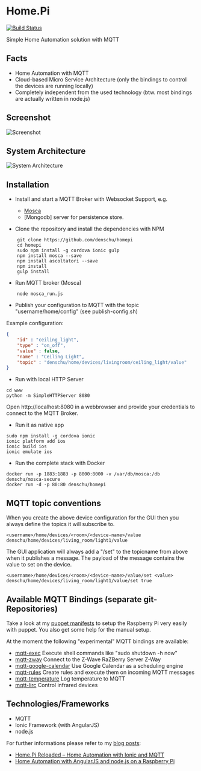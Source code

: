 # Home.Pi

[![Build Status](https://travis-ci.org/denschu/home.pi.png)](https://travis-ci.org/denschu/home.pi)

Simple Home Automation solution with MQTT

## Facts

* Home Automation with MQTT
* Cloud-based Micro Service Architecture (only the bindings to control the devices are running locally)
* Completely independent from the used technology (btw. most bindings are actually written in node.js)

## Screenshot

![Screenshot](screenshot.png)

## System Architecture

![System Architecture](sys_arch_homepi.jpg)

## Installation

* Install and start a MQTT Broker with Websocket Support, e.g.
	* [Mosca](http://www.mosca.io/)
	* [Mongodb] server for persistence store.

* Clone the repository and install the dependencies with NPM

```shell
	git clone https://github.com/denschu/homepi
	cd homepi
	sudo npm install -g cordova ionic gulp
	npm install mosca --save
	npm install ascoltatori --save
	npm install
	gulp install
```

* Run MQTT broker (Mosca)

```shell
	node mosca_run.js
```

* Publish your configuration to MQTT with the topic "username/home/config" (see publish-config.sh)

Example configuration:

```json
{
	"id" : "ceiling_light",
	"type" : "on_off",
	"value" : false,
	"name" : "Ceiling Light",
	"topic" : "denschu/home/devices/livingroom/ceiling_light/value"
}
```

* Run with local HTTP Server

```shell
cd www
python -m SimpleHTTPServer 8080
```
Open http://localhost:8080 in a webbrowser and provide your credentials to connect to the MQTT Broker.

* Run it as native app

```shell
sudo npm install -g cordova ionic
ionic platform add ios
ionic build ios
ionic emulate ios
```

* Run the complete stack with Docker

```shell
docker run -p 1883:1883 -p 8000:8000 -v /var/db/mosca:/db denschu/mosca-secure
docker run -d -p 80:80 denschu/homepi
```



## MQTT topic conventions

When you create the above device configuration for the GUI then you always define the topics it will subscribe to.

	<username>/home/devices/<room>/<device-name>/value
	denschu/home/devices/living_room/light1/value

The GUI application will always add a "/set" to the topicname from above when it publishes a message. The payload of the message contains the value to set on the device.

	<username>/home/devices/<room>/<device-name>/value/set <value>
	denschu/home/devices/living_room/light1/value/set true

## Available MQTT Bindings (separate git-Repositories)

Take a look at my [puppet manifests](https://github.com/denschu/homepi-puppet) to setup the Raspberry Pi very easily with puppet. You also get some help for the manual setup.

At the moment the following "experimental" MQTT bindings are available:

* [mqtt-exec](https://npmjs.org/package/mqtt-exec) Execute shell commands like "sudo shutdown -h now"
* [mqtt-zway](https://npmjs.org/package/mqtt-zway) Connect to the Z-Wave RaZBerry Server Z-Way
* [mqtt-google-calendar](https://npmjs.org/package/mqtt-google-calendar) Use Google Calendar as a scheduling engine
* [mqtt-rules](https://github.com/denschu/mqtt-rules) Create rules and execute them on incoming MQTT messages
* [mqtt-temperature](https://github.com/denschu/mqtt-temperature) Log temperature to MQTT
* [mqtt-lirc](https://github.com/denschu/mqtt-lirc) Control infrared devices

## Technologies/Frameworks

* MQTT
* Ionic Framework (with AngularJS)
* node.js

For further informations please refer to my [blog posts](https://blog.codecentric.de/en/author/dsc/):
* [Home.Pi Reloaded – Home Automation with Ionic and MQTT](https://blog.codecentric.de/en/2014/09/home-pi-reloaded-home-automation-ionic-mqtt)
* [Home Automation with AngularJS and node.js on a Raspberry Pi](https://blog.codecentric.de/en/2013/03/home-automation-with-angularjs-and-node-js-on-a-raspberry-pi/)


